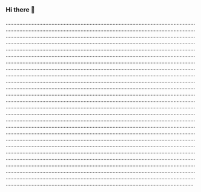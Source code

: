 ### Hi there 👋

.......................................................................................................................................................................................................................................................................................................................................................................................................................................................................................................................................................................................................................................................................................................................................................................................................................................................................................................................................................................................................................................................................................................................................................................................................................................................................................................................................................................................................................................................................................................................................................................................................................................................................................................................................................................................................................................................................................................................................................................................................................................................................................................................................................................................................................................................................................................................................................................................................................................................................................................................................................................................................................................................................................................................................................................................................................................................................................................................................................................................................................................................................................................................................................................................................................................................................................................................................................